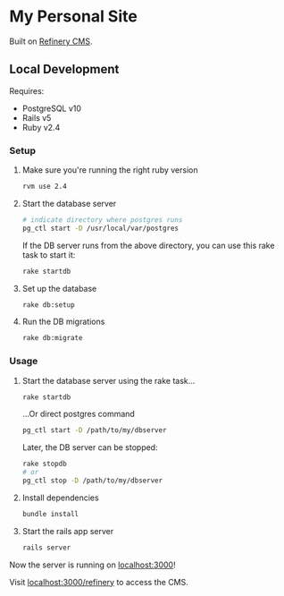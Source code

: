 # My Personal Site

Built on [Refinery CMS](https://github.com/refinery/refinerycms).

## Local Development

Requires:
 * PostgreSQL v10
 * Rails v5
 * Ruby v2.4

### Setup

 1. Make sure you're running the right ruby version

    ```sh
    rvm use 2.4
    ```

 1. Start the database server

    ```sh
    # indicate directory where postgres runs
    pg_ctl start -D /usr/local/var/postgres
    ```
    If the DB server runs from the above directory, you can use this rake task to start it:

    ```sh
    rake startdb
    ```

 1. Set up the database

    ```sh
    rake db:setup
    ```

 1. Run the DB migrations

    ```sh
    rake db:migrate
    ```

### Usage

 1. Start the database server using the rake task...

    ```sh
    rake startdb
    ```
    ...Or direct postgres command
    ```sh
    pg_ctl start -D /path/to/my/dbserver
    ```
    Later, the DB server can be stopped:
    ```sh
    rake stopdb
    # or
    pg_ctl stop -D /path/to/my/dbserver
    ```

 1. Install dependencies

    ```sh
    bundle install
    ```

 1. Start the rails app server

    ```sh
    rails server
    ```

Now the server is running on [localhost:3000](http://localhost:3000)!

Visit [localhost:3000/refinery](http://localhost:3000/refinery) to access the CMS. 
